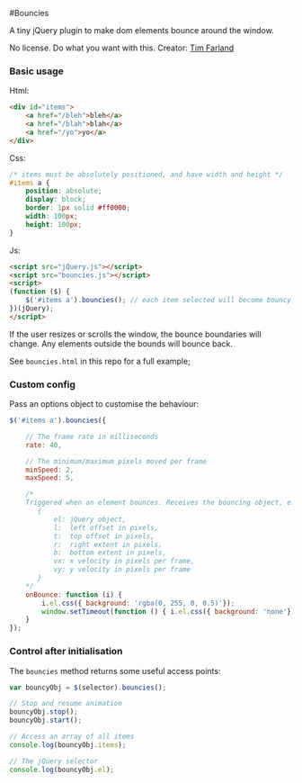 #Bouncies

A tiny jQuery plugin to make dom elements bounce around the window.

No license. Do what you want with this.
Creator: [Tim Farland](https://github.com/twfarland)


### Basic usage

Html:
```html
<div id="items">
    <a href="/bleh">bleh</a>
    <a href="/blah">blah</a>
    <a href="/yo">yo</a>
</div>
```

Css:
```css    
/* items must be absolutely positioned, and have width and height */
#items a {
    position: absolute;
    display: block;
    border: 1px solid #ff0000;
    width: 100px;
    height: 100px;
}
```    

Js:
```html
<script src="jQuery.js"></script>
<script src="bouncies.js"></script>
<script>
(function ($) {
    $('#items a').bouncies(); // each item selected will become bouncy
})(jQuery);
</script>  
```     

If the user resizes or scrolls the window, the bounce boundaries will change. Any elements outside the bounds will bounce back.

See `bouncies.html` in this repo for a full example;


### Custom config

Pass an options object to customise the behaviour:

```javascript
$('#items a').bouncies({

    // The frame rate in milliseconds
    rate: 40, 

    // The minimum/maximum pixels moved per frame
    minSpeed: 2, 
    maxSpeed: 5,

    /* 
    Triggered when an element bounces. Receives the bouncing object, e.g:
       { 
           el: jQuery object, 
           l:  left offset in pixels, 
           t:  top offset in pixels,
           r:  right extent in pixels, 
           b:  bottom extent in pixels, 
           vx: x velocity in pixels per frame,
           vy: y velocity in pixels per frame
       }
    */   
    onBounce: function (i) { 
        i.el.css({ background: 'rgba(0, 255, 0, 0.5)'});
        window.setTimeout(function () { i.el.css({ background: 'none'}) }, 1000);
    }
});
```    


### Control after initialisation

The `bouncies` method returns some useful access points:

```javascript
var bouncyObj = $(selector).bouncies();

// Stop and resume animation
bouncyObj.stop();
bouncyObj.start();

// Access an array of all items
console.log(bouncyObj.items);

// The jQuery selector
console.log(bouncyObj.el);

```